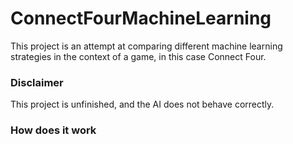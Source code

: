 # ConnectFourMachineLearning

This project is an attempt at comparing different machine learning strategies in the context of a game, in this case Connect Four.

### Disclaimer
This project is unfinished, and the AI does not behave correctly.

### How does it work
